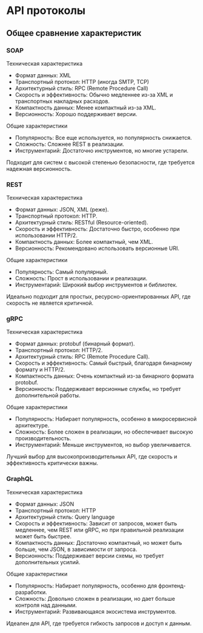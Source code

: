 # API протоколы

## Общее сравнение характеристик

### SOAP

Техническая характеристика

- Формат данных: XML
- Транспортный протокол: HTTP (иногда SMTP, TCP)
- Архитектурный стиль: RPC (Remote Procedure Call)
- Скорость и эффективность: Обычно медленнее из-за XML и транспортных накладных расходов.
- Компактность данных: Менее компактный из-за XML.
- Версионность: Хорошо поддерживает версии.

Общие характеристики

- Популярность: Все еще используется, но популярность снижается.
- Сложность: Сложнее REST в реализации.
- Инструментарий: Достаточно инструментов, но многие устарели.

Подходит для систем с высокой степенью безопасности, где требуется надежная версионность.

### REST

Техническая характеристика

- Формат данных: JSON, XML (реже).
- Транспортный протокол: HTTP.
- Архитектурный стиль: RESTful (Resource-oriented).
- Скорость и эффективность: Достаточно быстро, особенно при использовании HTTP/2.
- Компактность данных: Более компактный, чем XML.
- Версионность: Рекомендовано использовать версионные URI.

Общие характеристики

- Популярность: Самый популярный.
- Сложность: Прост в использовании и реализации.
- Инструментарий: Широкий выбор инструментов и библиотек.

Идеально подходит для простых, ресурсно-ориентированных API, где скорость не является критичной.

### gRPC

Техническая характеристика

- Формат данных: protobuf (бинарный формат).
- Транспортный протокол: HTTP/2.
- Архитектурный стиль: RPC (Remote Procedure Call).
- Скорость и эффективность: Самый быстрый, благодаря бинарному формату и HTTP/2.
- Компактность данных: Очень компактный из-за бинарного формата protobuf.
- Версионность: Поддерживает версионные службы, но требует дополнительной работы.

Общие характеристики

- Популярность: Набирает популярность, особенно в микросервисной архитектуре.
- Сложность: Более сложен в реализации, но обеспечивает высокую производительность.
- Инструментарий: Меньше инструментов, но выбор увеличивается.

Лучший выбор для высокопроизводительных API, где скорость и эффективность критически важны.

### GraphQL

Техническая характеристика

- Формат данных: JSON
- Транспортный протокол: HTTP
- Архитектурный стиль: Query language
- Скорость и эффективность:  Зависит от запросов, может быть медленнее, чем REST или gRPC, но при правильной реализации может быть быстрее.
- Компактность данных: Достаточно компактный, но может быть больше, чем JSON, в зависимости от запроса.
- Версионность: Поддерживает версии схемы, но требует дополнительных усилий.

Общие характеристики

- Популярность: Набирает популярность, особенно для фронтенд-разработки.
- Сложность: Довольно сложен в реализации, но дает больше контроля над данными.
- Инструментарий: Развивающаяся экосистема инструментов.

Идеален для API, где требуется гибкость запросов и доступ к данным.
